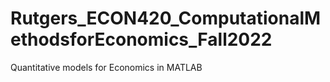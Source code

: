 # Rutgers_ECON420_ComputationalMethodsforEconomics_Fall2022
Quantitative models for Economics in MATLAB
